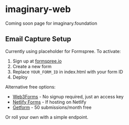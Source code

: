 # imaginary-web

Coming soon page for imaginary.foundation

## Email Capture Setup

Currently using placeholder for Formspree. To activate:

1. Sign up at [formspree.io](https://formspree.io)
2. Create a new form
3. Replace `YOUR_FORM_ID` in index.html with your form ID
4. Deploy

Alternative free options:
- [Web3Forms](https://web3forms.com) - No signup required, just an access key
- [Netlify Forms](https://www.netlify.com/products/forms/) - If hosting on Netlify
- [Getform](https://getform.io) - 50 submissions/month free

Or roll your own with a simple endpoint.